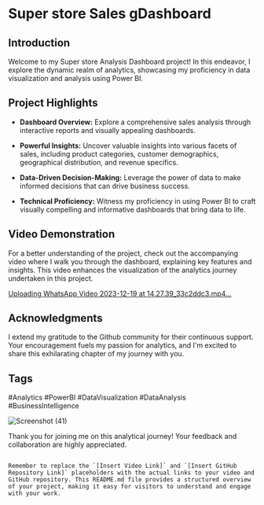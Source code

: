 # Super store Sales gDashboard



## Introduction
Welcome to my Super store  Analysis Dashboard project! In this endeavor, I explore the dynamic realm of analytics, showcasing my proficiency in data visualization and analysis using Power BI.

## Project Highlights
- **Dashboard Overview:** Explore a comprehensive sales analysis through interactive reports and visually appealing dashboards.
  
- **Powerful Insights:** Uncover valuable insights into various facets of sales, including product categories, customer demographics, geographical distribution, and revenue specifics.
  
- **Data-Driven Decision-Making:** Leverage the power of data to make informed decisions that can drive business success.
  
- **Technical Proficiency:** Witness my proficiency in using Power BI to craft visually compelling and informative dashboards that bring data to life.

## Video Demonstration
For a better understanding of the project, check out the accompanying video where I walk you through the dashboard, explaining key features and insights. This video enhances the visualization of the analytics journey undertaken in this project.

[Uploading WhatsApp Video 2023-12-19 at 14.27.39_33c2ddc3.mp4…
](https://github.com/Shubhangi-6/Super-store-Dashboard/assets/140615568/c080a094-164b-4bf1-a0bf-c7e778df2cb6)
## Acknowledgments
I extend my gratitude to the Github community for their continuous support. Your encouragement fuels my passion for analytics, and I'm excited to share this exhilarating chapter of my journey with you.


## Tags
#Analytics #PowerBI #DataVisualization #DataAnalysis #BusinessIntelligence

![Screenshot (41)](https://github.com/Shubhangi-6/Super-store-Dashboard/assets/140615568/df2989f9-07b5-40a1-9329-df77a7a47b4a)

Thank you for joining me on this analytical journey! Your feedback and collaboration are highly appreciated.
```

Remember to replace the `[Insert Video Link]` and `[Insert GitHub Repository Link]` placeholders with the actual links to your video and GitHub repository. This README.md file provides a structured overview of your project, making it easy for visitors to understand and engage with your work.
